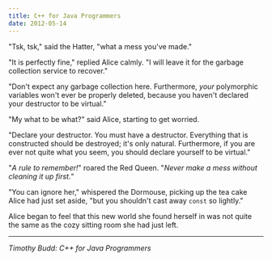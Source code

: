 ```yaml
---
title: C++ for Java Programmers
date: 2012-05-14
---
```


"Tsk, tsk," said the Hatter, "what a mess you've made."

"It is perfectly fine," replied Alice calmly. "I will leave it for the garbage collection service to recover."

"Don't expect any garbage collection here. Furthermore, *your* polymorphic variables won't ever be properly deleted, because you haven't declared your destructor to be virtual."

"My what to be what?" said Alice, starting to get worried.

"Declare your destructor. You must have a destructor. Everything that is constructed should be destroyed; it's only natural. Furthermore, if you are ever not quite what you seem, you should declare yourself to be virtual."

"*A rule to remember!*" roared the Red Queen. "*Never make a mess without cleaning it up first.*"

"You can ignore her," whispered the Dormouse, picking up the tea cake Alice had just set aside, "but you shouldn't cast away `const` so lightly."

Alice began to feel that this new world she found herself in was not quite the same as the cozy sitting room she had just left.

---

*Timothy Budd: C++ for Java Programmers*
